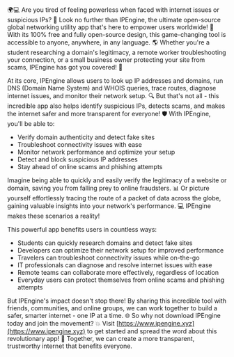 🌍💻 Are you tired of feeling powerless when faced with internet issues or suspicious IPs? 🚀 Look no further than IPEngine, the ultimate open-source global networking utility app that's here to empower users worldwide! 💪 With its 100% free and fully open-source design, this game-changing tool is accessible to anyone, anywhere, in any language. 🌎 Whether you're a student researching a domain's legitimacy, a remote worker troubleshooting your connection, or a small business owner protecting your site from scams, IPEngine has got you covered! 📡

At its core, IPEngine allows users to look up IP addresses and domains, run DNS (Domain Name System) and WHOIS queries, trace routes, diagnose internet issues, and monitor their network setup. 🔍 But that's not all - this incredible app also helps identify suspicious IPs, detects scams, and makes the internet safer and more transparent for everyone! 🛡️ With IPEngine, you'll be able to:

* Verify domain authenticity and detect fake sites
* Troubleshoot connectivity issues with ease
* Monitor network performance and optimize your setup
* Detect and block suspicious IP addresses
* Stay ahead of online scams and phishing attempts

Imagine being able to quickly and easily verify the legitimacy of a website or domain, saving you from falling prey to online fraudsters. 📊 Or picture yourself effortlessly tracing the route of a packet of data across the globe, gaining valuable insights into your network's performance. 💻 IPEngine makes these scenarios a reality!

This powerful app benefits users in countless ways:

* Students can quickly research domains and detect fake sites
* Developers can optimize their network setup for improved performance
* Travelers can troubleshoot connectivity issues while on-the-go
* IT professionals can diagnose and resolve internet issues with ease
* Remote teams can collaborate more effectively, regardless of location
* Everyday users can protect themselves from online scams and phishing attempts

But IPEngine's impact doesn't stop there! By sharing this incredible tool with friends, communities, and online groups, we can work together to build a safer, smarter internet - one IP at a time. 🌐 So why not download IPEngine today and join the movement? 💥 Visit [https://www.ipengine.xyz](https://www.ipengine.xyz) to get started and spread the word about this revolutionary app! 🔁 Together, we can create a more transparent, trustworthy internet that benefits everyone.